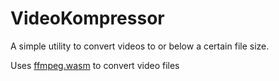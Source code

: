 # VideoKompressor

A simple utility to convert videos to or below a certain file size.

Uses [ffmpeg.wasm](https://ffmpegwasm.netlify.app/) to convert video files